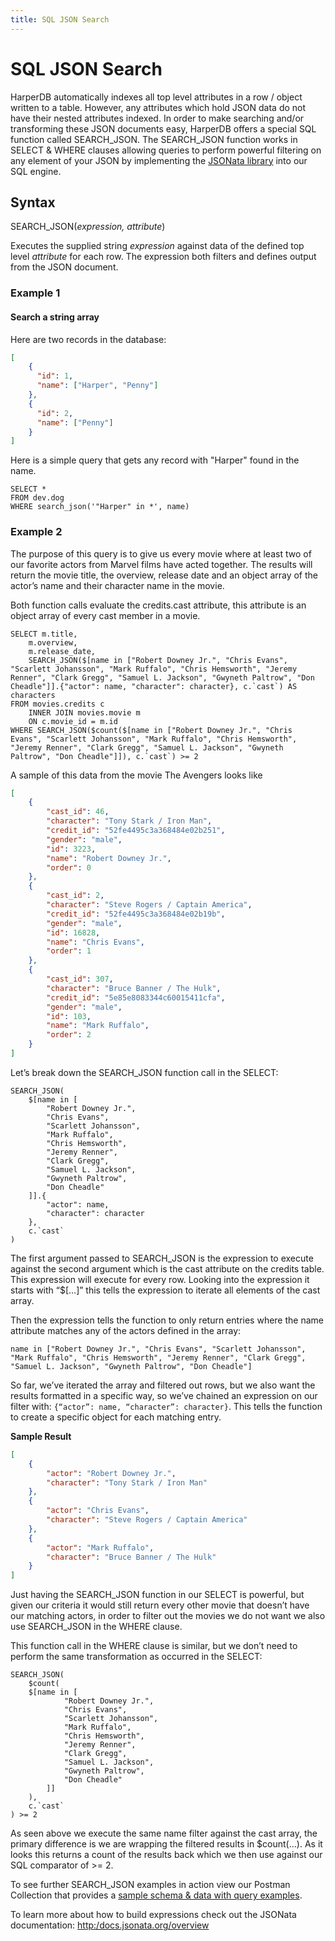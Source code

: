 ```yaml
---
title: SQL JSON Search
---
```


# SQL JSON Search

HarperDB automatically indexes all top level attributes in a row / object written to a table. However, any attributes which hold JSON data do not have their nested attributes indexed. In order to make searching and/or transforming these JSON documents easy, HarperDB offers a special SQL function called SEARCH\_JSON. The SEARCH\_JSON function works in SELECT & WHERE clauses allowing queries to perform powerful filtering on any element of your JSON by implementing the [JSONata library](http:/docs.jsonata.org/overview.html) into our SQL engine.

## Syntax

SEARCH\_JSON(_expression, attribute_)

Executes the supplied string _expression_ against data of the defined top level _attribute_ for each row. The expression both filters and defines output from the JSON document.

### Example 1

#### Search a string array

Here are two records in the database:

```json
[
    {
      "id": 1,
      "name": ["Harper", "Penny"]
    },
    {
      "id": 2,
      "name": ["Penny"]
    }
]
```

Here is a simple query that gets any record with "Harper" found in the name.

```
SELECT *
FROM dev.dog
WHERE search_json('"Harper" in *', name)
```

### Example 2

The purpose of this query is to give us every movie where at least two of our favorite actors from Marvel films have acted together. The results will return the movie title, the overview, release date and an object array of the actor’s name and their character name in the movie.

Both function calls evaluate the credits.cast attribute, this attribute is an object array of every cast member in a movie.

```
SELECT m.title,
    m.overview,
    m.release_date,
    SEARCH_JSON($[name in ["Robert Downey Jr.", "Chris Evans", "Scarlett Johansson", "Mark Ruffalo", "Chris Hemsworth", "Jeremy Renner", "Clark Gregg", "Samuel L. Jackson", "Gwyneth Paltrow", "Don Cheadle"]].{"actor": name, "character": character}, c.`cast`) AS characters
FROM movies.credits c
    INNER JOIN movies.movie m
    ON c.movie_id = m.id
WHERE SEARCH_JSON($count($[name in ["Robert Downey Jr.", "Chris Evans", "Scarlett Johansson", "Mark Ruffalo", "Chris Hemsworth", "Jeremy Renner", "Clark Gregg", "Samuel L. Jackson", "Gwyneth Paltrow", "Don Cheadle"]]), c.`cast`) >= 2
```

A sample of this data from the movie The Avengers looks like

```json
[
    {
        "cast_id": 46,
        "character": "Tony Stark / Iron Man",
        "credit_id": "52fe4495c3a368484e02b251",
        "gender": "male",
        "id": 3223,
        "name": "Robert Downey Jr.",
        "order": 0
    },
    {
        "cast_id": 2,
        "character": "Steve Rogers / Captain America",
        "credit_id": "52fe4495c3a368484e02b19b",
        "gender": "male",
        "id": 16828,
        "name": "Chris Evans",
        "order": 1
    },
    {
        "cast_id": 307,
        "character": "Bruce Banner / The Hulk",
        "credit_id": "5e85e8083344c60015411cfa",
        "gender": "male",
        "id": 103,
        "name": "Mark Ruffalo",
        "order": 2
    }
]
```

Let’s break down the SEARCH\_JSON function call in the SELECT:

```
SEARCH_JSON(
    $[name in [
        "Robert Downey Jr.",
        "Chris Evans",
        "Scarlett Johansson",
        "Mark Ruffalo",
        "Chris Hemsworth",
        "Jeremy Renner",
        "Clark Gregg",
        "Samuel L. Jackson",
        "Gwyneth Paltrow",
        "Don Cheadle"
    ]].{
        "actor": name,
        "character": character
    },
    c.`cast`
)
```

The first argument passed to SEARCH\_JSON is the expression to execute against the second argument which is the cast attribute on the credits table. This expression will execute for every row. Looking into the expression it starts with “$\[…]” this tells the expression to iterate all elements of the cast array.

Then the expression tells the function to only return entries where the name attribute matches any of the actors defined in the array:

```
name in ["Robert Downey Jr.", "Chris Evans", "Scarlett Johansson", "Mark Ruffalo", "Chris Hemsworth", "Jeremy Renner", "Clark Gregg", "Samuel L. Jackson", "Gwyneth Paltrow", "Don Cheadle"]
```

So far, we’ve iterated the array and filtered out rows, but we also want the results formatted in a specific way, so we’ve chained an expression on our filter with: `{“actor”: name, “character”: character}`. This tells the function to create a specific object for each matching entry.

**Sample Result**

```json
[
    {
        "actor": "Robert Downey Jr.",
        "character": "Tony Stark / Iron Man"
    },
    {
        "actor": "Chris Evans",
        "character": "Steve Rogers / Captain America"
    },
    {
        "actor": "Mark Ruffalo",
        "character": "Bruce Banner / The Hulk"
    }
]
```

Just having the SEARCH\_JSON function in our SELECT is powerful, but given our criteria it would still return every other movie that doesn’t have our matching actors, in order to filter out the movies we do not want we also use SEARCH\_JSON in the WHERE clause.

This function call in the WHERE clause is similar, but we don’t need to perform the same transformation as occurred in the SELECT:

```
SEARCH_JSON(
    $count(
    $[name in [
            "Robert Downey Jr.",
            "Chris Evans",
            "Scarlett Johansson",
            "Mark Ruffalo",
            "Chris Hemsworth",
            "Jeremy Renner",
            "Clark Gregg",
            "Samuel L. Jackson",
            "Gwyneth Paltrow",
            "Don Cheadle"
        ]]
    ),
    c.`cast`
) >= 2
```

As seen above we execute the same name filter against the cast array, the primary difference is we are wrapping the filtered results in $count(…). As it looks this returns a count of the results back which we then use against our SQL comparator of >= 2.

To see further SEARCH\_JSON examples in action view our Postman Collection that provides a [sample schema & data with query examples](../operations-api/advanced-json-sql-examples).

To learn more about how to build expressions check out the JSONata documentation: [http:/docs.jsonata.org/overview](http:/docs.jsonata.org/overview)
